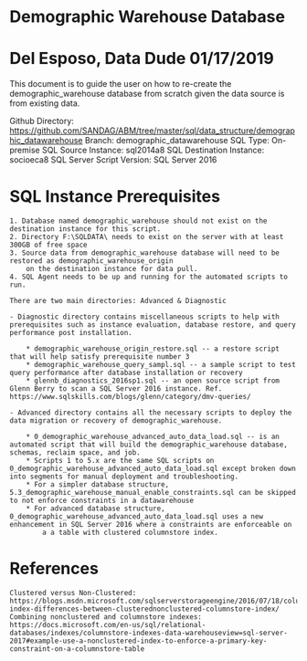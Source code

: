 # Demographic Warehouse Database
# Del Esposo, Data Dude 01/17/2019

This document is to guide the user on how to re-create the demographic_warehouse database from scratch given the data source is from existing data.

Github Directory: https://github.com/SANDAG/ABM/tree/master/sql/data_structure/demographic_datawarehouse
Branch: demographic_datawarehouse
SQL Type: On-premise
SQL Source Instance: sql2014a8
SQL Destination Instance: socioeca8
SQL Server Script Version: SQL Server 2016

# SQL Instance Prerequisites

	1. Database named demographic_warehouse should not exist on the destination instance for this script.
	2. Directory F:\SQLDATA\ needs to exist on the server with at least 300GB of free space
	3. Source data from demographic_warehouse database will need to be restored as demographic_warehouse_origin 
		on the destination instance for data pull.
	4. SQL Agent needs to be up and running for the automated scripts to run.

    There are two main directories: Advanced & Diagnostic

    - Diagnostic directory contains miscellaneous scripts to help with prerequisites such as instance evaluation, database restore, and query performance post installation.

        * demographic_warehouse_origin_restore.sql -- a restore script that will help satisfy prerequisite number 3
        * demographic_warehouse_query_sampl.sql -- a sample script to test query performance after database installation or recovery
        * glennb_diagnostics_2016sp1.sql -- an open source script from Glenn Berry to scan a SQL Server 2016 instance. Ref. https://www.sqlskills.com/blogs/glenn/category/dmv-queries/

    - Advanced directory contains all the necessary scripts to deploy the data migration or recovery of demographic_warehouse.

        * 0_demographic_warehouse_advanced_auto_data_load.sql -- is an automated script that will build the demographic_warehouse database, schemas, reclaim space, and job.
        * Scripts 1 to 5.x are the same SQL scripts on 0_demographic_warehouse_advanced_auto_data_load.sql except broken down into segments for manual deployment and troubleshooting.
        * For a simpler database structure, 5.3_demographic_warehouse_manual_enable_constraints.sql can be skipped to not enforce constraints in a datawarehouse
        * For advanced database structure, 0_demographic_warehouse_advanced_auto_data_load.sql uses a new enhancement in SQL Server 2016 where a constraints are enforceable on
            a a table with clustered columnstore index.

# References
    Clustered versus Non-Clustered: https://blogs.msdn.microsoft.com/sqlserverstorageengine/2016/07/18/columnstore-index-differences-between-clusterednonclustered-columnstore-index/
    Combining nonclustered and columnstore indexes: https://docs.microsoft.com/en-us/sql/relational-databases/indexes/columnstore-indexes-data-warehouseview=sql-server-2017#example-use-a-nonclustered-index-to-enforce-a-primary-key-constraint-on-a-columnstore-table
